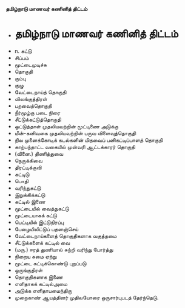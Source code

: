 **தமிழ்நாடு மாணவர் கணினித் திட்டம்**
- # தமிழ்நாடு மாணவர் கணினித் திட்டம்
- n. கட்டு
- சிப்பம்
- மூட்டைமுடிச்சு
- தொகுதி
- கும்பு
- குழு
- வேட்டைநாய்த் தொகுதி
- விலங்குத்திரள்
- பறவைத்தொகுதி
- நீர்மூழ்கு படை நிரை
- சீட்டுக்கட்டுத்தொகுதி
- ஒட்டுத்தாள் முதலியவற்றின் மூட்டிணை அடுக்கு
- மீன்-கனிவகை முதலியவற்றின் பருவ விளைவுத்தொகுதி
- நில முனைக்கோடிக் கடல்களின் மிதவைப் பனிகட்டிப்பாளத் தொகுதி
- காற்பந்தாட்ட வகையில் முன்வரி ஆட்டக்காரர் தொகுதி
- (வினை.) திணித்துவை
- நெருக்கிவை
- திரட்டிக்குவி
- கட்டிடு
- பொதி
- வரிந்துகட்டு
- இறுக்கிக்கட்டு
- கட்டில் இணை
- மூட்டையில் வைத்துகட்டு
- மூட்டையாகக் கட்டு
- பெட்டியில் இட்டுநிரப்பு
- பேழையிலிட்டுப் பதனஞ்செய்
- வேட்டைநாய்களைத் தொகுதிகளாக வகுத்தமை
- சீட்டுக்களைக் கட்டில் வை
- (மரு.) ஈரத் துணியால் சுற்றி வரிந்து போர்த்து
- நிறைய சுமை ஏற்று
- மூட்டை கட்டிக்கொண்டு புறப்படு
- ஒருங்குதிரள்
- தொகுதிகளாக இணை
- எளிதாகக் கட்டில்அமை
- அடுக்க எளிதாயமைந்திரு
- முறைகாண் ஆயத்தினர் முதிலயோரை ஒருசார்புபடத் தேர்ந்தெடு.


